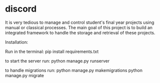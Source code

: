 # discord
It is very tedious to manage and control student's final year projects using manual or classical processes. 
The main goal of this project is to build an integrated framework to handle the storage and retrieval of these projects.

Installation:

Run in the terminal:
pip install requirements.txt

to start the server run:
python manage.py runserver

to handle migrations run: 
python manage.py makemigrations
python manage.py migrate

